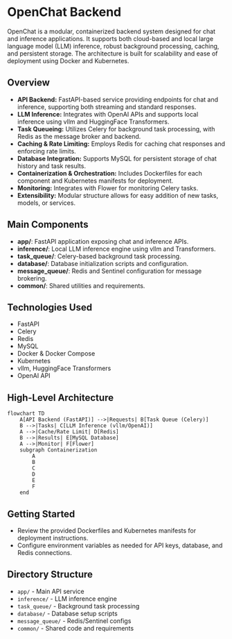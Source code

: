 # OpenChat Backend

OpenChat is a modular, containerized backend system designed for chat and inference applications. It supports both cloud-based and local large language model (LLM) inference, robust background processing, caching, and persistent storage. The architecture is built for scalability and ease of deployment using Docker and Kubernetes.

## Overview

- **API Backend:** FastAPI-based service providing endpoints for chat and inference, supporting both streaming and standard responses.
- **LLM Inference:** Integrates with OpenAI APIs and supports local inference using vllm and HuggingFace Transformers.
- **Task Queueing:** Utilizes Celery for background task processing, with Redis as the message broker and backend.
- **Caching & Rate Limiting:** Employs Redis for caching chat responses and enforcing rate limits.
- **Database Integration:** Supports MySQL for persistent storage of chat history and task results.
- **Containerization & Orchestration:** Includes Dockerfiles for each component and Kubernetes manifests for deployment.
- **Monitoring:** Integrates with Flower for monitoring Celery tasks.
- **Extensibility:** Modular structure allows for easy addition of new tasks, models, or services.

## Main Components

- **app/**: FastAPI application exposing chat and inference APIs.
- **inference/**: Local LLM inference engine using vllm and Transformers.
- **task_queue/**: Celery-based background task processing.
- **database/**: Database initialization scripts and configuration.
- **message_queue/**: Redis and Sentinel configuration for message brokering.
- **common/**: Shared utilities and requirements.

## Technologies Used

- FastAPI
- Celery
- Redis
- MySQL
- Docker & Docker Compose
- Kubernetes
- vllm, HuggingFace Transformers
- OpenAI API

## High-Level Architecture

```mermaid
flowchart TD
    A[API Backend (FastAPI)] -->|Requests| B[Task Queue (Celery)]
    B -->|Tasks| C[LLM Inference (vllm/OpenAI)]
    A -->|Cache/Rate Limit| D[Redis]
    B -->|Results| E[MySQL Database]
    A -->|Monitor| F[Flower]
    subgraph Containerization
        A
        B
        C
        D
        E
        F
    end
```

## Getting Started

- Review the provided Dockerfiles and Kubernetes manifests for deployment instructions.
- Configure environment variables as needed for API keys, database, and Redis connections.

## Directory Structure

- `app/` - Main API service
- `inference/` - LLM inference engine
- `task_queue/` - Background task processing
- `database/` - Database setup scripts
- `message_queue/` - Redis/Sentinel configs
- `common/` - Shared code and requirements
